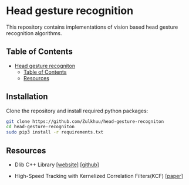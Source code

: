 # Head gesture recognition

This repository contains implementations of vision based head gesture recognition algorithms.

## Table of Contents
- [Head gesture recogniton](#Head-gesture-recognition)
  * [Table of Contents](#Table-of-Contents)
  * [Resources](#Resources)

## Installation

Clone the repository and install required python packages:
```bash
git clone https://github.com/Zulkhuu/head-gesture-recogniton
cd head-gesture-recogniton
sudo pip3 install -r requirements.txt
```

## Resources

- Dlib C++ Library [[website]](http://dlib.net/) [[github]](https://github.com/davisking/dlib)
<!-- ### Papers -->
- High-Speed Tracking with Kernelized Correlation Filters(KCF) [[paper]](https://arxiv.org/pdf/1404.7584.pdf)
